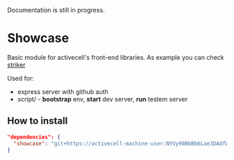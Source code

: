Documentation is still in progress.

# Showcase

Basic module for activecell's front-end libraries. As example you can check [striker](https://www.github.com/activecell/striker)

Used for:
  - express server with github auth
  - script/ - **bootstrap** env, **start** dev server, **run** testem server

## How to install

```json
"dependencies": {
  "showcase": "git+https://activecell-machine-user:NYVy98BbBb6Lae3DAdfWSLCQ@github.com/activecell/showcase#new"
}
```
